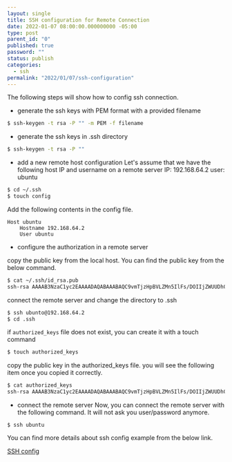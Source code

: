```yaml
---
layout: single
title: SSH configuration for Remote Connection
date: 2022-01-07 08:00:00.000000000 -05:00
type: post
parent_id: "0"
published: true
password: ""
status: publish
categories:
  - ssh
permalink: "2022/01/07/ssh-configuration"
---
```


The following steps will show how to config ssh connection.

- generate the ssh keys with PEM format with a provided filename

```bash
$ ssh-keygen -t rsa -P "" -m PEM -f filename
```

- generate the ssh keys in .ssh directory

```bash
$ ssh-keygen -t rsa -P ""
```

- add a new remote host configuration
  Let's assume that we have the following host IP and username on a remote server
  IP: 192.168.64.2
  user: ubuntu

```bash
$ cd ~/.ssh
$ touch config
```

Add the following contents in the config file.

```
Host ubuntu
    Hostname 192.168.64.2
    User ubuntu
```

- configure the authorization in a remote server

copy the public key from the local host. You can find the public key from the below command.

```bash
$ cat ~/.ssh/id_rsa.pub
ssh-rsa AAAAB3NzaC1yc2EAAAADAQABAAABAQC9vmTjzHpBVLZMn5IlFs/DOIIjZWUUDh0ohewfA6cDpAxpZI3QjR07pmU7xU6qny1vLokl19hi0sMpVUKYsX/c8gmgoxCjRK0SQcxICnLy4UTu6aNRHrONRsnd+z/JiEI0JMSU4gTKaS1GYyuWLB7fHHiT8OmmuleKOC18SXyOIi1CKjInt7E1omSf2ezbYVl7qpeA1ywHcER5OSVrNxntQTtAVuR6i/dZi3aUvTT8S2w7CeWJLcKw21l9EieAXh1Nn/hQVBUrDUCfSl4GTwS2cfKW4F3gS8JH/5xS3z53ABKkljxEOUou1kLZTUHoyxOaw9EGL/9mFwdmVlOynbNt OpenShift-Key
```

connect the remote server and change the directory to .ssh

```bash
$ ssh ubunto@192.168.64.2
$ cd .ssh
```

if `authorized_keys` file does not exist, you can create it with a touch command

```bash
$ touch authorized_keys
```

copy the public key in the authorized_keys file. you will see the following item once you copied it correctly.

```bash
$ cat authorized_keys
ssh-rsa AAAAB3NzaC1yc2EAAAADAQABAAABAQC9vmTjzHpBVLZMn5IlFs/DOIIjZWUUDh0ohewfA6cDpAxpZI3QjR07pmU7xU6qny1vLokl19hi0sMpVUKYsX/c8gmgoxCjRK0SQcxICnLy4UTu6aNRHrONRsnd+z/JiEI0JMSU4gTKaS1GYyuWLB7fHHiT8OmmuleKOC18SXyOIi1CKjInt7E1omSf2ezbYVl7qpeA1ywHcER5OSVrNxntQTtAVuR6i/dZi3aUvTT8S2w7CeWJLcKw21l9EieAXh1Nn/hQVBUrDUCfSl4GTwS2cfKW4F3gS8JH/5xS3z53ABKkljxEOUou1kLZTUHoyxOaw9EGL/9mFwdmVlOynbNt OpenShift-Key
```

- connect the remote server
  Now, you can connect the remote server with the following command. It will not ask you user/password anymore.

```
$ ssh ubuntu
```

You can find more details about ssh config example from the below link.

[SSH config](https://linuxize.com/post/using-the-ssh-config-file/)
